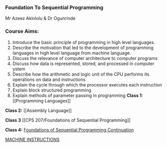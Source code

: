 ### Foundation To Sequential Programming

Mr Azeez Akinlolu & Dr Ogunrinde

### Course Aims:
1. Introduce the basic principle of programming in high level languages. 
2. Describe the motivation that led to the development of programming languages in high level language from machine language. 
3. Discuss the relevance of computer architecture to computer programs
4. Discuss how data is represented, stored, and processed in computer ystem
5. Describe how the arithmetic and logic unit of the CPU performs its operations on data and instructions
6. Explain the cycle through which the processor executes each instruction
7. Explain block structured programming
8. Explain methods of parameter passing in programming
**Class 1:**
[[Programming Languages]]

**Class 2:**
[[Assembly Language]]

**Class 3**
[[CPS 207/Foundations of Sequential Programming]]

**Class 4:**
[Foundations of Sequential Programming Continuation](CPS%20207/Foundations%20of%20Sequential%20Programming%20Continuation.md)

[MACHINE INSTRUCTIONS](CPS%20207/MACHINE%20INSTRUCTIONS.md)

